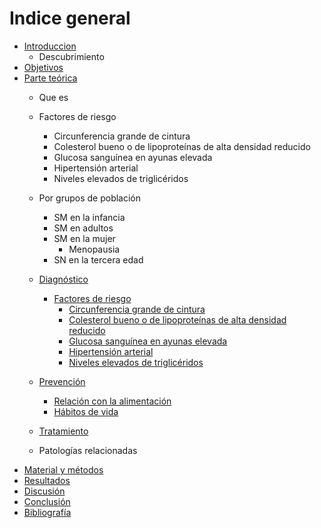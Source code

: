 # Indice general

- [Introduccion](#introducción)
    - Descubrimiento
- [Objetivos](#objetivos)
- [Parte teórica](#parte-teórica)
    - Que es
    - Factores de riesgo
        - Circunferencia grande de cintura
        - Colesterol bueno o de lipoproteínas de alta densidad reducido
        - Glucosa sanguínea en ayunas elevada
        - Hipertensión arterial
        - Niveles elevados de triglicéridos
    - Por grupos de población
        - SM en la infancia
        - SM en adultos
        - SM en la mujer
            - Menopausia
        - SN en la tercera edad
    - [Diagnóstico](#Diagnóstico)
      - [Factores de riesgo](#Factores-de-riesgo)
          - [Circunferencia grande de cintura](#Circunferencia-grande-de-cintura)
          - [Colesterol bueno o de lipoproteínas de alta densidad reducido](#Colesterol-bueno-o-de-lipoproteínas-de-alta-densidad-reducido)
          - [Glucosa sanguínea en ayunas elevada](#Glucosa-sanguínea-en-ayunas-elevada)
          - [Hipertensión arterial](#Hipertensión-arterial)
          - [Niveles elevados de triglicéridos](#Niveles-elevados-de-triglicéridos)
    - [Prevención](#prevencion)
        - [Relación con la alimentación](#relación-con-la-alimentación)
        - [Hábitos de vida](#hábitos-de-vida)
    - [Tratamiento](#tratamiento)

    - Patologías relacionadas
- [Material y métodos](#material-y-métodos)
- [Resultados](#resultados)
- [Discusión](#difusión)
- [Conclusión](#discusión)
- [Bibliografía](#bibliografía)



